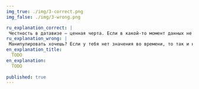 ```yaml
---
img_true: ./img/3-correct.png
img_false: ./img/3-wrong.png

ru_explanation_correct: |
 Честность в датавизе — ценная черта. Если в какой-то момент данных не было, то это стоит отметить на графике.
ru_explanation_wrong: |
 Манипулировать хочешь? Если у тебя нет значения во времени, то так и напиши. Но не вводи людей в заблуждение формой графика.
en_explanation_title:
  TODO
en_explanation:
  TODO
  
published: true
---
```


